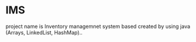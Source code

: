 # IMS
project name is Inventory managemnet system based created by using java (Arrays, LinkedList, HashMap)..
